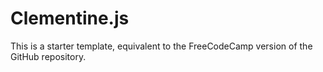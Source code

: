 # Clementine.js

This is a starter template, equivalent to the FreeCodeCamp version of the GitHub repository.